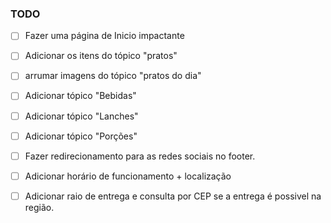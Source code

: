### TODO

- [ ] Fazer uma página de Inicio impactante

- [ ] Adicionar os itens do tópico "pratos"

- [ ] arrumar imagens do tópico "pratos do dia"

- [ ] Adicionar tópico "Bebidas"

- [ ] Adicionar tópico "Lanches"

- [ ] Adicionar tópico "Porções"

- [ ] Fazer redirecionamento para as redes sociais no footer.

- [ ] Adicionar horário de funcionamento + localização 

- [ ] Adicionar raio de entrega e consulta por CEP se a entrega é possivel na região.


